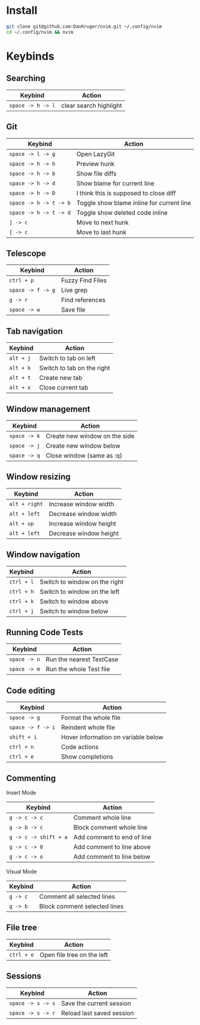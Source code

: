 # Install

```bash
git clone git@github.com:DanKruger/nvim.git ~/.config/nvim
cd ~/.config/nvim && nvim
```

# Keybinds

## Searching

| Keybind           | Action                 |
| ----------------- | ---------------------- |
| `space -> h -> l` | clear search highlight |

## Git

| Keybind                | Action                                    |
| ---------------------- | ----------------------------------------- |
| `space -> l -> g`      | Open LazyGit                              |
| `space -> h -> h`      | Preview hunk                              |
| `space -> h -> b`      | Show file diffs                           |
| `space -> h -> d`      | Show blame for current line               |
| `space -> h -> D`      | I think this is supposed to close diff    |
| `space -> h -> t -> b` | Toggle show blame inline for current line |
| `space -> h -> t -> d` | Toggle show deleted code inline           |
| `] -> c`               | Move to next hunk                         |
| `[ -> c`               | Move to last hunk                         |

## Telescope

| Keybind           | Action           |
| ----------------- | ---------------- |
| `ctrl + p`        | Fuzzy Find Files |
| `space -> f -> g` | Live grep        |
| `g -> r`          | Find references  |
| `space -> w`      | Save file        |

## Tab navigation

| Keybind   | Action                     |
| --------- | -------------------------- |
| `alt + j` | Switch to tab on left      |
| `alt + k` | Switch to tab on the right |
| `alt + t` | Create new tab             |
| `alt + x` | Close current tab          |

## Window management

| Keybind      | Action                        |
| ------------ | ----------------------------- |
| `space -> k` | Create new window on the side |
| `space -> j` | Create new window below       |
| `space -> q` | Close window (same as :q)     |

## Window resizing

| Keybind       | Action                 |
| ------------- | ---------------------- |
| `alt + right` | Increase window width  |
| `alt + left`  | Decrease window width  |
| `alt + up`    | Increase window height |
| `alt + left`  | Decrease window height |

## Window navigation

| Keybind    | Action                        |
| ---------- | ----------------------------- |
| `ctrl + l` | Switch to window on the right |
| `ctrl + h` | Switch to window on the left  |
| `ctrl + k` | Switch to window above        |
| `ctrl + j` | Switch to window below        |

## Running Code Tests

| Keybind      | Action                   |
| ------------ | ------------------------ |
| `space -> n` | Run the nearest TestCase |
| `space -> m` | Run the whole Test file  |

## Code editing

| Keybind           | Action                              |
| ----------------- | ----------------------------------- |
| `space -> g`      | Format the whole file               |
| `space -> f -> i` | Reindent whole file                 |
| `shift + i`       | Hover information on variable below |
| `ctrl + n`        | Code actions                        |
| `ctrl + e`        | Show completions                    |

## Commenting

Insert Mode

| Keybind               | Action                     |
| --------------------- | -------------------------- |
| `g -> c -> c`         | Comment whole line         |
| `g -> b -> c`         | Block comment whole line   |
| `g -> c -> shift + a` | Add comment to end of line |
| `g -> c -> 0`         | Add comment to line above  |
| `g -> c -> o`         | Add comment to line below  |

Visual Mode

| Keybind  | Action                       |
| -------- | ---------------------------- |
| `g -> c` | Comment all selected lines   |
| `g -> b` | Block comment selected lines |

## File tree

| Keybind    | Action                     |
| ---------- | -------------------------- |
| `ctrl + e` | Open file tree on the left |

## Sessions

| Keybind           | Action                    |
| ----------------- | ------------------------- |
| `space -> s -> s` | Save the current session  |
| `space -> s -> r` | Reload last saved session |
